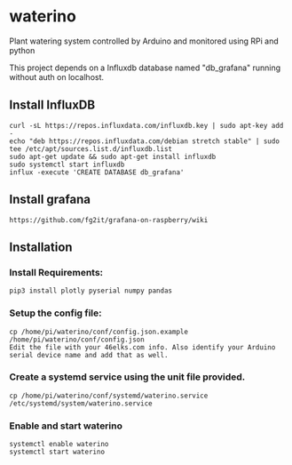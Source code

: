# waterino
Plant watering system controlled by Arduino and monitored using RPi and python

This project depends on a Influxdb database named "db_grafana" running without auth on localhost.

## Install InfluxDB
```
curl -sL https://repos.influxdata.com/influxdb.key | sudo apt-key add -
echo "deb https://repos.influxdata.com/debian stretch stable" | sudo tee /etc/apt/sources.list.d/influxdb.list
sudo apt-get update && sudo apt-get install influxdb
sudo systemctl start influxdb
influx -execute 'CREATE DATABASE db_grafana'
```

## Install grafana
```
https://github.com/fg2it/grafana-on-raspberry/wiki
```
## Installation 
### Install Requirements:
```
pip3 install plotly pyserial numpy pandas
```
### Setup the config file:
```
cp /home/pi/waterino/conf/config.json.example /home/pi/waterino/conf/config.json
Edit the file with your 46elks.com info. Also identify your Arduino serial device name and add that as well.
```

### Create a systemd service using the unit file provided.
```
cp /home/pi/waterino/conf/systemd/waterino.service /etc/systemd/system/waterino.service
```
### Enable and start waterino
```
systemctl enable waterino
systemctl start waterino
```

